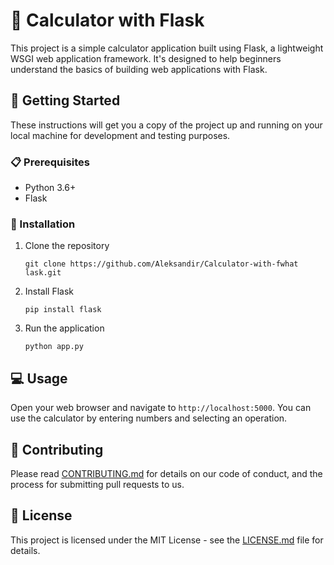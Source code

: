 # 🧮 Calculator with Flask

This project is a simple calculator application built using Flask, a lightweight WSGI web application framework. It's designed to help beginners understand the basics of building web applications with Flask.

## 🚀 Getting Started

These instructions will get you a copy of the project up and running on your local machine for development and testing purposes.

### 📋 Prerequisites

- Python 3.6+
- Flask

### 🔧 Installation

1. Clone the repository
    ```
    git clone https://github.com/Aleksandir/Calculator-with-fwhat lask.git
    ```

2. Install Flask
    ```
    pip install flask
    ```

3. Run the application
    ```
    python app.py
    ```

## 💻 Usage

Open your web browser and navigate to `http://localhost:5000`. You can use the calculator by entering numbers and selecting an operation.

## 🤝 Contributing

Please read [CONTRIBUTING.md](CONTRIBUTING.md) for details on our code of conduct, and the process for submitting pull requests to us.

## 📝 License

This project is licensed under the MIT License - see the [LICENSE.md](LICENSE.md) file for details.
